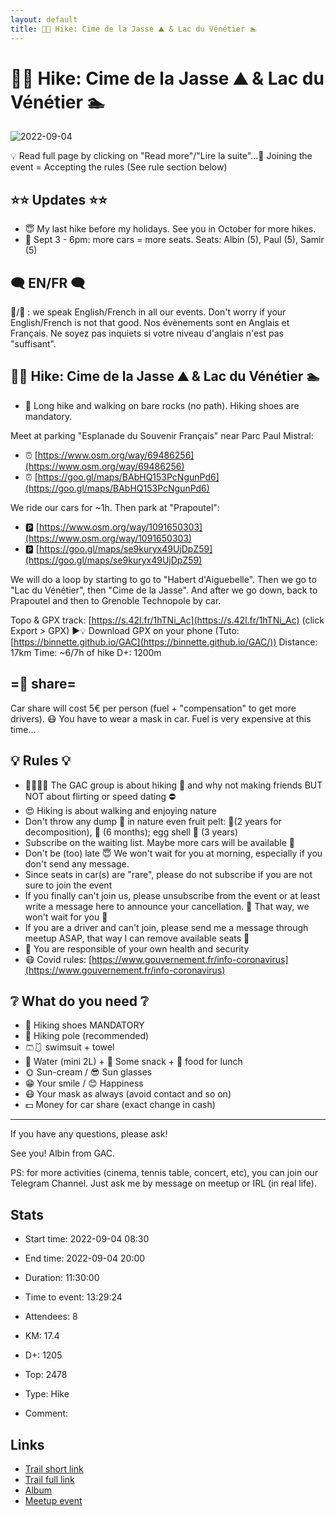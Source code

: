 ```yaml
---
layout: default
title: 🥾🔴 Hike: Cime de la Jasse ⛰️ & Lac du Vénétier 🏊 
---
```


# 🥾🔴 Hike: Cime de la Jasse ⛰️ & Lac du Vénétier 🏊 

![2022-09-04](/Stats/img/orig/2022-09-04.jpg)

💡 Read full page by clicking on "Read more"/"Lire la suite"...💜
Joining the event = Accepting the rules (See rule section below)

## ⭐⭐ Updates ⭐⭐

* 😇 My last hike before my holidays. See you in October for more hikes.
* 📅 Sept 3 - 6pm: more cars = more seats. Seats: Albin (5), Paul (5), Samir (5)

## 🗨️ EN/FR 🗨️
🦅/🐓 : we speak English/French in all our events. Don't worry if your English/French is not that good. Nos évènements sont en Anglais et Français. Ne soyez pas inquiets si votre niveau d'anglais n'est pas "suffisant".

## 🥾🔴 Hike: Cime de la Jasse ⛰️ & Lac du Vénétier 🏊

* 🔴 Long hike and walking on bare rocks (no path). Hiking shoes are mandatory.

Meet at parking "Esplanade du Souvenir Français" near Parc Paul Mistral:

* ⏰ [https://www.osm.org/way/69486256](https://www.osm.org/way/69486256)
* ⏰ [https://goo.gl/maps/BAbHQ153PcNgunPd6](https://goo.gl/maps/BAbHQ153PcNgunPd6)

We ride our cars for \~1h. Then park at "Prapoutel":

* 🅿️ [https://www.osm.org/way/1091650303](https://www.osm.org/way/1091650303)
* 🅿️ [https://goo.gl/maps/se9kuryx49UjDpZ59](https://goo.gl/maps/se9kuryx49UjDpZ59)

We will do a loop by starting to go to "Habert d'Aiguebelle". Then we go to "Lac du Vénétier", then "Cime de la Jasse". And after we go down, back to Prapoutel and then to Grenoble Technopole by car.

Topo & GPX track: [https://s.42l.fr/1hTNi_Ac](https://s.42l.fr/1hTNi_Ac) (click Export > GPX)
▶💡 Download GPX on your phone (Tuto: [https://binnette.github.io/GAC](https://binnette.github.io/GAC/))
Distance: 17km
Time: \~6/7h of hike
D+: 1200m

## =🚗 share=
Car share will cost 5€ per person (fuel + "compensation" to get more drivers). 😷 You have to wear a mask in car. Fuel is very expensive at this time...

## 💡 Rules 💡

* 🚶‍♀️🚶‍♂️ The GAC group is about hiking 🥾 and why not making friends BUT NOT about flirting or speed dating ⛔
* 😍 Hiking is about walking and enjoying nature
* Don't throw any dump 🚮 in nature even fruit pelt: 🍌(2 years for decomposition), 🍊 (6 months); egg shell 🥚 (3 years)
* Subscribe on the waiting list. Maybe more cars will be available 🚗
* Don't be (too) late 😇 We won't wait for you at morning, especially if you don't send any message.
* Since seats in car(s) are "rare", please do not subscribe if you are not sure to join the event
* If you finally can't join us, please unsubscribe from the event or at least write a message here to announce your cancellation. 💜 That way, we won't wait for you 💜
* If you are a driver and can't join, please send me a message through meetup ASAP, that way I can remove available seats 🚗
* 💟 You are responsible of your own health and security
* 😷 Covid rules: [https://www.gouvernement.fr/info-coronavirus](https://www.gouvernement.fr/info-coronavirus)

## ❔ What do you need ❔

* 🥾 Hiking shoes MANDATORY
* 🥢 Hiking pole (recommended)
* 🩳🩱 swimsuit + towel
* 🧃 Water (mini 2L) + 🍫 Some snack + 🥗 food for lunch
* 🌞 Sun-cream / 😎 Sun glasses
* 😁 Your smile / 😊 Happiness
* 😷 Your mask as always (avoid contact and so on)
* 💵 Money for car share (exact change in cash)

***

If you have any questions, please ask!

See you! Albin from GAC.

PS: for more activities (cinema, tennis table, concert, etc), you can join our Telegram Channel. Just ask me by message on meetup or IRL (in real life).

## Stats

- Start time: 2022-09-04 08:30
- End time: 2022-09-04 20:00
- Duration: 11:30:00
- Time to event: 13:29:24
- Attendees: 8

- KM: 17.4
- D+: 1205
- Top: 2478
- Type: Hike
- Comment: 

## Links

- [Trail short link](https://s.42l.fr/1hTNi_Ac)
- [Trail full link]()
- [Album](https://binnette.github.io/GacImg2022/2022-09-04-🥾🔴-Hike-Cime-de-la-Jasse-⛰️-and-Lac-du-Venetier-🏊.html)
- [Meetup event](https://www.meetup.com/grenoble-adventure-club-english-french/events/288250029/)
